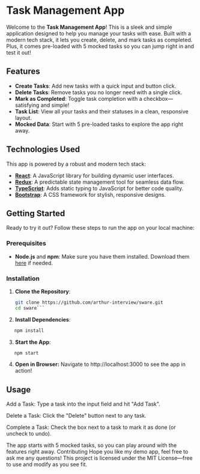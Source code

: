 # Task Management App

Welcome to the **Task Management App**! This is a sleek and simple application designed to help you manage your tasks with ease. Built with a modern tech stack, it lets you create, delete, and mark tasks as completed. Plus, it comes pre-loaded with 5 mocked tasks so you can jump right in and test it out!

## Features

- **Create Tasks**: Add new tasks with a quick input and button click.
- **Delete Tasks**: Remove tasks you no longer need with a single click.
- **Mark as Completed**: Toggle task completion with a checkbox—satisfying and simple!
- **Task List**: View all your tasks and their statuses in a clean, responsive layout.
- **Mocked Data**: Start with 5 pre-loaded tasks to explore the app right away.

## Technologies Used

This app is powered by a robust and modern tech stack:

- **[React](https://reactjs.org/)**: A JavaScript library for building dynamic user interfaces.
- **[Redux](https://redux.js.org/)**: A predictable state management tool for seamless data flow.
- **[TypeScript](https://www.typescriptlang.org/)**: Adds static typing to JavaScript for better code quality.
- **[Bootstrap](https://getbootstrap.com/)**: A CSS framework for stylish, responsive designs.

## Getting Started

Ready to try it out? Follow these steps to run the app on your local machine:

### Prerequisites

- **Node.js** and **npm**: Make sure you have them installed. Download them [here](https://nodejs.org/) if needed.

### Installation

1. **Clone the Repository**:
   ```bash
   git clone https://github.com/arthur-interview/sware.git
   cd sware```


2. **Install Dependencies**:
```bash
   npm install
```

3. **Start the App**:
```bash
   npm start
```

4. **Open in Browser:**
Navigate to http://localhost:3000 to see the app in action!

## Usage
Add a Task: Type a task into the input field and hit "Add Task".

Delete a Task: Click the "Delete" button next to any task.

Complete a Task: Check the box next to a task to mark it as done (or uncheck to undo).

The app starts with 5 mocked tasks, so you can play around with the features right away.
Contributing
Hope you like my demo app, feel free to ask me any questions!
This project is licensed under the MIT License—free to use and modify as you see fit.


